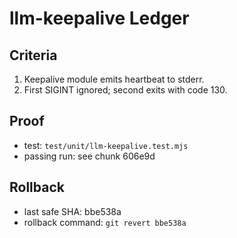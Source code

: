 # llm-keepalive Ledger

## Criteria
1. Keepalive module emits heartbeat to stderr.
2. First SIGINT ignored; second exits with code 130.

## Proof
- test: `test/unit/llm-keepalive.test.mjs`
- passing run: see chunk 606e9d

## Rollback
- last safe SHA: bbe538a
- rollback command: `git revert bbe538a`
